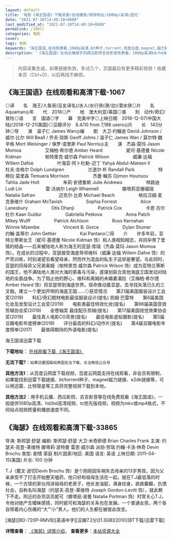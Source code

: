 ```yaml
---
layout: default
title: '电影《海王国语》下载资源/在线播放/视频地址/1080p/高清/蓝光'
date: "2021-07-10T14:40:10+0800"
last_modified_at: "2021-07-10T14:40:10+0800"
permalink: /1067/
categories: 电影
cover:
tags: 电影
keywords: '海王国语,在线免费看,1080p高清,bt种子,torrent,百度云盘,magnet,磁力链,迅雷下载资源'
description: '《海王国语》在线云播放手机西瓜影院吉吉影音免费看，1080p高清bd/hd未删减完整版和tc抢先枪版，mkv/mp4格式，附带bt/torrent种子、magnet/磁力链、百度云盘、网盘资源迅雷下载链接'
---
```


>内容采集生成，如果链接失效，多试几个，页面最后有更多精彩视频！收藏本页（Ctrl+D)，以后再找不麻烦。


## 《海王国语》在线观看和高清下载-1067

◎译　　名　海王/人鱼哥(豆友译名)/水人/水行侠(港/台)/潜水侠◎片　　名　Aquaman◎年　　代　2018◎产　　地　澳大利亚/美国◎类　　别　动作/奇幻/冒险◎语　　言　国语◎字　　幕　完美中字◎上映日期　2018-12-07(中国大陆)/2018-12-21(美国)◎豆瓣评分　8.4/10 from 7,188 users◎片　　长　143分钟◎导　　演　温子仁 James Wan◎编　　剧　大卫·约翰逊 David Johnson / 威尔·比尔 Will Beall / 乔夫·琼斯 Geoff Johns / 温子仁 James Wan / 莫尔特·魏辛格 Mort Weisinger / 保罗·诺里斯 Paul Norris◎主　　演　杰森·莫玛 Jason Momoa　　　　 　艾梅柏·希尔德 Amber Heard　　　　 　妮可·基德曼 Nicole Kidman　　　　 　帕特里克·威尔森 Patrick Wilson　　　　 　威廉·达福 Willem Dafoe　　　　 　叶海亚·阿卜杜勒-迈丁 Yahya Abdul-Mateen II　　　　 　杜夫·龙格尔 Dolph Lundgren　　　　 　兰道尔·朴 Randall Park　　　　 　特穆拉·莫里森 Temuera Morrison　　　　 　杰曼·翰苏 Djimon Hounsou　　　　 　Tahlia Jade Holt　　　　 　朱莉·安德鲁斯 Julie Andrews　　　　 　林路迪 Ludi Lin　　　　 　雷·沃纳尔 Leigh Whannell　　　　 　娜塔莉亚姗福瑞 Natalia Safran　　　　 　迈克尔·比奇 Michael Beach　　　　 　格拉汉姆·麦克泰维什 Graham McTavish　　　　 　Sophia Forrest　　　　 　Alice Lanesbury　　　　 　Otis Dhanji　　　　 　Patrick Cox　　　　 　卡恩·古尔杜尔 Kaan Guldur　　　　 　Gabriella Petkova　　　　 　Anna Patch　　　　 　Mikey Wulff　　　　 　Patrick Atchison　　　　 　Ross Kernahan　　　　 　Winnie Mzembe　　　　 　Vincent B. Gorce　　　　 　Dylan Stumer　　　　 　约翰·盖蒂尔 John Gettier　　　　 　Kai Pantano◎简　　介　　许多年前，亚特兰蒂斯女王（妮可·基德曼 Nicole Kidman 饰）和人类相知相恋，共同孕育了爱情的结晶——后来被陆地人称为海王的亚瑟·库瑞（杰森·莫玛 Jason Momoa 饰）。在成长的过程中，亚瑟接受海底导师维科（威廉·达福 Willem Dafoe 饰）的严苛训练，时刻渴望去看望母亲，然而作为混血的私生子这却是奢望。与此同时，亚瑟的同母异父兄弟奥姆（帕特里克·威尔森 Patrick Wilson 饰）成为亚特兰蒂斯的国王，他不满陆地人类对大海的荼毒与污染，遂谋划联合其他海底王国发动对陆地的全面战争。为了阻止他的野心，维科和奥姆的未婚妻湄拉（艾梅柏·希尔德 Amber Heard 饰）将亚瑟带到海底世界。宿命推动着亚瑟，去寻找失落已久的三叉戟，建立一个更加开明的海底王国……◎获奖情况　　第21届美国服装设计工会奖(2019)　　科幻/奇幻题材电影最佳服装设计(提名) 凯姆·巴雷特　　第6届美国化妆及发型设计工会奖(2019)　　电影类最佳特效化妆(提名)　　第66届美国音效剪辑协会奖(2019)　　金卷轴奖 最佳配乐剪辑(提名)　　第17届美国视觉效果协会奖(2019)　　最佳真人电影CG背景(提名)　　最佳电影虚拟摄影(提名)　　第5届豆瓣电影年度榜单(2018)　　评分最高的科幻/动作片(提名)　　第4届豆瓣电影年度榜单(2017)　　最值得期待的外语电影(提名)


海王国语迅雷下载

**下载地址**： [在线观看下载 《海王国语》](https://www.993dy.com//vod-detail-id-34878.html) 


**无法下载?**：`如果迅雷因版权原因无法下载，关注微信公众号 `

**其他方法1**：从百度云网盘下载视频，百度云网盘支持在线观看，非会员有限制，如果能找到迅雷下载链接、bt/torrent种子、magnet磁力链接、e2dk链接等，可以用迅雷、比特彗星等工具将完整视频下载到本地。

**其他方法2**：用手机云播、西瓜影院、吉吉影音等在线免费观看《海王国语》，一般提供1080p高清、hd/bd高清视频、tc抢先版视频，视频为mkv或mp4格式，不同站点视频质量和播放速度不同。


## 《海瑟》在线观看和高清下载-33865

导演: 斯邦瑟·舒瑟 编剧: 斯邦瑟·舒瑟 大卫·米奇欧德 Brian Charles Frank 主演: 约瑟夫·高登-莱维特 娜塔莉·波特曼 雷恩·威尔森 派珀·劳瑞 约翰·卡洛·林奇 Devin Brochu 类型: 剧情 家庭 制片国家/地区: 美国 语言: 英语 上映日期: 2011-04-15(美国) 片长: 100 分钟

T.J（戴文·波切Devin Brochu 饰）是个刚刚因车祸失去母亲的13岁男孩，因为父亲承受不了打击开始整天嗑药，他只好和祖母生活在一起。就在T.J最低落的时候，一个古怪的家伙闯进祖母的老房子，他长发油腻，满身纹身，疯疯癫癫，仇恨社会，自称名叫海瑟（约瑟夫·高登-莱维特 Joseph Gordon-Levitt 饰），就此赖下不走。附近的杂货店员妮可（娜塔丽·波曼 Natalie Portman 饰）时常关心T.J，令他对她产生暧昧感情，同时妮可和海瑟的关系也在发展。一个普通女孩，两个各自带着内心伤痛的“大”“小”男人，他们的人生都在被彼此改变。


[海瑟][BD-720P-RMVB][英语中字][豆瓣7.2分][1.3GB][2010][BT下载/迅雷下载]

**详情查看**： [《海瑟》详情介绍](/movie/33865/)， **查看更多**：[本站资源大全](/movie/t/all/)

